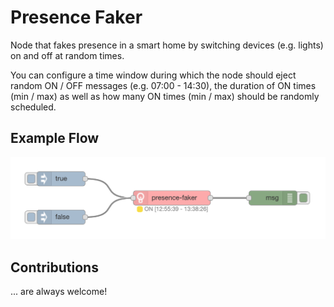 # Presence Faker

Node that fakes presence in a smart home by switching devices (e.g. lights) on and off at random times.

You can configure a time window during which the node should eject random ON / OFF messages (e.g. 07:00 - 14:30), the duration of ON times (min / max) as well as how many ON times (min / max) should be randomly scheduled.

## Example Flow

![example](docs/example.png)

## Contributions

... are always welcome!
